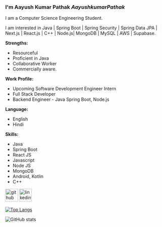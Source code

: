 ### I'm Aayush Kumar Pathak _AayushkumarPathak_

I am a Computer Science Engineering Student. 

I am interested in Java | Spring Boot | Spring Security | Spring Data JPA | Next.js | React.js | C++ | Node.js| MongoDB | MySQL | AWS | Supabase.

**Strengths:**
  * Resourceful
  * Proficient in Java 
  * Collaborative Worker
  * Commercially aware.
  
**Work Profile:**
  * Upcoming Software Development Engineer Intern
  * Full Stack Developer
  * Backend Engineer - Java Spring Boot, Node.js
  
**Language:**
  * English
  * Hindi

**Skills:**  
  * Java
  * Spring Boot
  * React JS
  * Javascript
  * Node JS
  * MongoDB
  * Android, Kotlin
  * C++ 


[<img src='https://cdn.jsdelivr.net/npm/simple-icons@3.0.1/icons/github.svg' alt='github' height='40'>](https://github.com/A-phenomenal1)  [<img src='https://cdn.jsdelivr.net/npm/simple-icons@3.0.1/icons/linkedin.svg' alt='linkedin' height='40'>](https://www.linkedin.com/in/aayush-kumar-pathak122165/) 

[![Top Langs](https://github-readme-stats.vercel.app/api/top-langs/?username=AayushkumarPathak&layout=compact)](https://github.com/anuraghazra/github-readme-stats)

![GitHub stats](https://github-readme-stats.vercel.app/api?username=AayushkumarPathak&show_icons=true&theme=radical&hide=prs,issues)  

